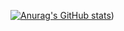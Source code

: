 [![Anurag's GitHub stats](https://github-readme-stats.vercel.app/api?username=Adal01672)](https://github.com/anuraghazra/github-readme-stats&show_icons=true&theme=dark))
